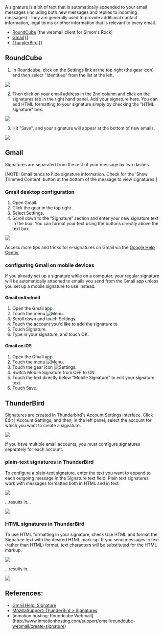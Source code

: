 


A signature is a bit of text that is automatically appended to your email messages (including both new messages and replies to incoming messages). They are generally used to provide additional contact information, legal terms or other information that is relevant to every email. 

* [RoundCube](#RoundCube) [the webmail client for Simon's Rock]
* [Gmail](#Gmail) []
* [ThunderBird](#ThunderBird) []


<a id="RoundCube"></a>
## RoundCube

<!---In Roundcube, click on the Settings link at the top right (the gear icon) and then select "Identities" from the list at the left.  Now click on your email address in the 2nd column and you can then add a signature in the pane on the right at the bottom.]-->
1. In Roundcube, click on the Settings link at the top right (the gear icon) and then select "Identities" from the list at the left.

![](http://cdn.inmotionhosting.com/support/images/stories/edu/email/roundcube/create-signature/roundcube-settings-identities.png)

2. Then click on your email address in the 2nd column and click on the signatures tab in the right hand panel. Add your signature here. You can add HTML formatting to your signature simply by checking the "HTML signature" box. 

![](http://cdn.inmotionhosting.com/support/images/stories/edu/email/roundcube/create-signature/roundcube-settings-identities-signature.png)

3. Hit "Save", and your signature will appear at the bottom of new emails.

![](http://cdn.inmotionhosting.com/support/images/stories/edu/email/roundcube/create-signature/roundcube-saving-signature-settings.png)


<a id="Gmail"></a>
## Gmail

Signatures are separated from the rest of your message by two dashes. 

[NOTE: Gmail tends to hide signature information. Check for the 'Show Trimmed Content' button at the bottom of the message to view signatures.]

### Gmail desktop configuration

1. Open Gmail.
1. Click the gear in the top right .
1. Select Settings.
1. Scroll down to the “Signature” section and enter your new signature text in the box. You can format your text using the buttons directly above the text box.

![](https://lh5.ggpht.com/g99GWJ-B05GnVYnpD54GYrRKGMjLp2vxXujGLmIl6zjRU-y7ohGTHbQekH5_LfKB7xNtyFll=w453)

Access more tips and tricks for e-signatures on Gmail via the [Google Help Center](https://support.google.com/mail/answer/8395?hl=en)

### configuring Gmail on mobile devices

If you already set up a signature while on a computer, your regular signature will be automatically attached to emails you send from the Gmail app unless you set up a mobile signature to use instead.


#### Gmail onAndroid

1. Open the Gmail app.
1. Touch the menu ![Menu](https://lh5.ggpht.com/gnm-ty6mnE6vkedDflD8UzuuSYpoeaGMx1Am3m0zH0OkEAkqv3jGJV3cnjkqH75mrrqn=w18-h18). 
1. Scroll down and touch Settings.
1. Touch the account you'd like to add the signature to.
1. Touch Signature.
1. Type in your signature, and touch OK.

#### Gmail on iOS

1. Open the Gmail app.
1. Touch the menu ![Menu](https://lh5.ggpht.com/gnm-ty6mnE6vkedDflD8UzuuSYpoeaGMx1Am3m0zH0OkEAkqv3jGJV3cnjkqH75mrrqn=w18-h18).
1. Touch the gear icon ![Settings](https://lh6.ggpht.com/snsP5-ODgFFqVJhxS5La7OAqsAmO-GwYWWERMFPW5R4MXcxp0zUZ5Bq6lRFqrvk92lA=w18-h18).
1. Switch Mobile Signature from OFF to ON.
1. Touch the text directly below "Mobile Signature" to edit your signature text.
1. Touch Save.

<a id="ThunderBird"></a>
## ThunderBird

Signatures are created in Thunderbird's Account Settings interface. Click Edit | Account Settings, and then, in the left panel, select the account for which you want to create a signature.

![](https://support.cdn.mozilla.net/media/uploads/gallery/images/2011-03-14-10-05-42-4bdd77.jpg)

If you have multiple email accounts, you must configure signatures separately for each account.

### plain-text signatures in ThunderBird

To configure a plain-text signature, enter the text you want to append to each outgoing message in the Signature text field. Plain text signatures work with messages formatted both in HTML and in text.

![](https://support.cdn.mozilla.net/media/uploads/gallery/images/2011-03-14-10-05-41-ec11a4.jpg)


...results in...


![](https://support.cdn.mozilla.net/media/uploads/gallery/images/2011-03-14-10-05-42-d0a904.jpg)


### HTML signatures in ThunderBird

To use HTML formatting in your signature, check Use HTML and format the Signature text with the desired HTML mark-up. If you send messages in text (rather than HTML) format, text characters will be substituted for the HTML markup.

![](https://support.cdn.mozilla.net/media/uploads/gallery/images/2011-03-14-10-08-04-e206b1.jpg)


...results in...


![](https://support.cdn.mozilla.net/media/uploads/gallery/images/2011-03-14-10-08-07-604582.jpg)



## References:

* [Gmail Help: Signature](https://support.google.com/mail/answer/8395?hl=en)
* [MozillaSupport: ThunderBird > Signatures](https://support.mozilla.org/en-US/kb/signatures#w_html-signatures)
* [inmotion hosting: Roundcube Webmail] (http://www.inmotionhosting.com/support/email/roundcube-webmail/create-signature)
